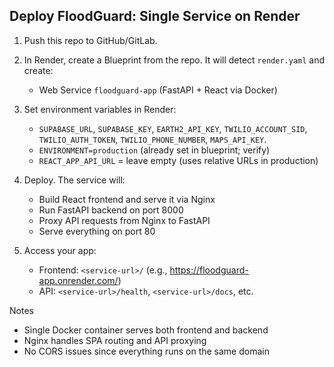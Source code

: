 ## Deploy FloodGuard: Single Service on Render

1) Push this repo to GitHub/GitLab.

2) In Render, create a Blueprint from the repo. It will detect `render.yaml` and create:
   - Web Service `floodguard-app` (FastAPI + React via Docker)

3) Set environment variables in Render:
   - `SUPABASE_URL`, `SUPABASE_KEY`, `EARTH2_API_KEY`, `TWILIO_ACCOUNT_SID`, `TWILIO_AUTH_TOKEN`, `TWILIO_PHONE_NUMBER`, `MAPS_API_KEY`.
   - `ENVIRONMENT=production` (already set in blueprint; verify)
   - `REACT_APP_API_URL` = leave empty (uses relative URLs in production)

4) Deploy. The service will:
   - Build React frontend and serve it via Nginx
   - Run FastAPI backend on port 8000
   - Proxy API requests from Nginx to FastAPI
   - Serve everything on port 80

5) Access your app:
   - Frontend: `<service-url>/` (e.g., https://floodguard-app.onrender.com/)
   - API: `<service-url>/health`, `<service-url>/docs`, etc.

Notes
- Single Docker container serves both frontend and backend
- Nginx handles SPA routing and API proxying
- No CORS issues since everything runs on the same domain


